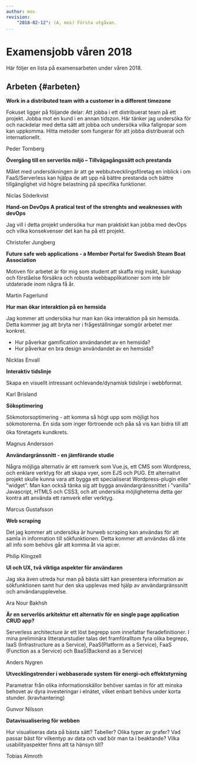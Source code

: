 ```yaml
---
author: mos
revision:
    "2018-02-12": (A, mos) Första utgåvan.
...
```

Examensjobb våren 2018
====================================

Här följer en lista på examensarbeten under våren 2018.


<!--more-->



Arbeten {#arbeten}
------------------------------------

**Work in a distributed team with a customer in a different timezone**

Fokuset ligger på följande delar: Att jobba i ett distribuerat team på ett projekt. Jobba mot en kund i en annan tidszon. Här tänker jag undersöka för och nackdelar med detta sätt att jobba och undersöka vilka fallgropar som kan uppkomma. Hitta metoder som fungerar för att jobba distribuerat och internationellt.   

Peder Tornberg



**Övergång till en serverlös miljö – Tillvägagångssätt och prestanda**

Målet med undersökningen är att ge webbutvecklingsföretag en inblick i om FaaS/Serverless kan hjälpa de att upp nå bättre prestanda och bättre tillgänglighet vid högre belastning på specifika funktioner.

Niclas Söderkvist



**Hand-on DevOps A pratical test of the strenghts and weaknesses with devOps**

Jag vill i detta projekt undersöka hur man praktiskt kan jobba med devOps och vilka konsekvenser det kan ha på ett projekt. 

Christofer Jungberg



**Future safe web applications - a Member Portal for Swedish Steam Boat Association**

Motiven för arbetet är för mig som student att skaffa mig insikt, kunskap och förståelse försäkra och robusta webbapplikationer som inte blir utdaterade inom några få år.

Martin Fagerlund



**Hur man ökar interaktion på en hemsida**

Jag kommer att undersöka hur man kan öka interaktion på sin hemsida. Detta kommer jag att bryta ner i frågeställningar somgör arbetet mer konkret.

* Hur påverkar gamification användandet av en hemsida?
* Hur påverkar en bra design användandet av en hemsida?

Nicklas Envall



**Interaktiv tidslinje**

Skapa en visuellt intressant ochlevande/dynamisk tidslinje i webbformat.

Karl Brisland



**Sökoptimering**

Sökmotorsoptimering - att komma så högt upp som möjligt hos sökmotorerna. En sida som inger förtroende och påa så vis kan bidra till att öka företagets kundkrets.

Magnus Andersson 



**Användargränssnitt - en jämförande studie**

Några möjliga alternativ är ett ramverk som Vue.js, ett CMS som Wordpress, och enklare verktyg för att skapa vyer, som EJS och PUG. Ett alternativt projekt skulle kunna vara att bygga ett specialiserat Wordpress-plugin eller ”widget”. Man kan också tänka sig att bygga användargränssnittet i ”vanilla” Javascript, HTML5 och CSS3, och att undersöka möjligheterna detta ger kontra att använda ett ramverk eller verktyg.

Marcus Gustafsson



**Web scraping**

Det jag kommer att undersöka är hurweb scraping kan användas för att samla in information till sökfunktionen. Detta kommer att användas då inte all info som behövs går att komma åt via api:er.

Philip Klingzell



**UI och UX, två viktiga aspekter för användaren**

Jag ska även utreda hur man på bästa sätt kan presentera information av sökfunktionen samt hur den ska upplevas med hjälp av användargränssnitt och användarupplevelse. 

Ara Nour Bakhsh



**Är en serverlös arkitektur ett alternativ för en single page application CRUD app?**

Serverless architecture är ett löst begrepp som innefattar fleradefinitioner. I mina preliminära litteraturstudier talas det framföralltom fyra olika begrepp, IaaS (Infrastructure as a Service), PaaS(Platform as a Service), FaaS (Function as a Service) och BaaS(Backend as a Service)

Anders Nygren



**Utvecklingstrender i webbaserade system för energi-och effektstyrning**

Parametrar från olika informationskällor behöver samlas in för att minska behovet av dyra investeringar i elnätet, vilket enbart behövs under korta stunder. (kravhantering)

Gunvor Nilsson



**Datavisualisering för webben**

Hur visualiseras data på bästa sätt? Tabeller? Olika typer av grafer? Vad passar bäst för vilkentyp av data och vad bör man ta i beaktande? Vilka usabilityaspekter finns att ta hänsyn till?

Tobias Almroth
